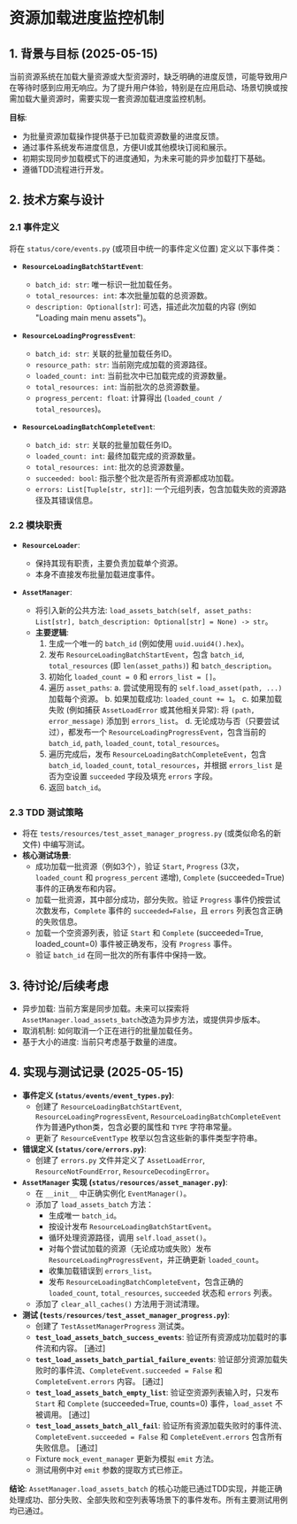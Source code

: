 # 资源加载进度监控机制

## 1. 背景与目标 (2025-05-15)

当前资源系统在加载大量资源或大型资源时，缺乏明确的进度反馈，可能导致用户在等待时感到应用无响应。为了提升用户体验，特别是在应用启动、场景切换或按需加载大量资源时，需要实现一套资源加载进度监控机制。

**目标**:
- 为批量资源加载操作提供基于已加载资源数量的进度反馈。
- 通过事件系统发布进度信息，方便UI或其他模块订阅和展示。
- 初期实现同步加载模式下的进度通知，为未来可能的异步加载打下基础。
- 遵循TDD流程进行开发。

## 2. 技术方案与设计

### 2.1 事件定义
将在 `status/core/events.py` (或项目中统一的事件定义位置) 定义以下事件类：

- **`ResourceLoadingBatchStartEvent`**:
    - `batch_id: str`: 唯一标识一批加载任务。
    - `total_resources: int`: 本次批量加载的总资源数。
    - `description: Optional[str]`: 可选，描述此次加载的内容 (例如 "Loading main menu assets")。

- **`ResourceLoadingProgressEvent`**:
    - `batch_id: str`: 关联的批量加载任务ID。
    - `resource_path: str`: 当前刚完成加载的资源路径。
    - `loaded_count: int`: 当前批次中已加载完成的资源数量。
    - `total_resources: int`: 当前批次的总资源数量。
    - `progress_percent: float`: 计算得出 (`loaded_count / total_resources`)。

- **`ResourceLoadingBatchCompleteEvent`**:
    - `batch_id: str`: 关联的批量加载任务ID。
    - `loaded_count: int`: 最终加载完成的资源数量。
    - `total_resources: int`: 批次的总资源数量。
    - `succeeded: bool`: 指示整个批次是否所有资源都成功加载。
    - `errors: List[Tuple[str, str]]`: 一个元组列表，包含加载失败的资源路径及其错误信息。

### 2.2 模块职责

- **`ResourceLoader`**:
    - 保持其现有职责，主要负责加载单个资源。
    - 本身不直接发布批量加载进度事件。

- **`AssetManager`**:
    - 将引入新的公共方法: `load_assets_batch(self, asset_paths: List[str], batch_description: Optional[str] = None) -> str`。
    - **主要逻辑**:
        1.  生成一个唯一的 `batch_id` (例如使用 `uuid.uuid4().hex`)。
        2.  发布 `ResourceLoadingBatchStartEvent`，包含 `batch_id`, `total_resources` (即 `len(asset_paths)`) 和 `batch_description`。
        3.  初始化 `loaded_count = 0` 和 `errors_list = []`。
        4.  遍历 `asset_paths`:
            a.  尝试使用现有的 `self.load_asset(path, ...)` 加载每个资源。
            b.  如果加载成功: `loaded_count += 1`。
            c.  如果加载失败 (例如捕获 `AssetLoadError` 或其他相关异常): 将 `(path, error_message)` 添加到 `errors_list`。
            d.  无论成功与否（只要尝试过），都发布一个 `ResourceLoadingProgressEvent`，包含当前的 `batch_id`, `path`, `loaded_count`, `total_resources`。
        5.  遍历完成后，发布 `ResourceLoadingBatchCompleteEvent`，包含 `batch_id`, `loaded_count`, `total_resources`，并根据 `errors_list` 是否为空设置 `succeeded` 字段及填充 `errors` 字段。
        6.  返回 `batch_id`。

### 2.3 TDD 测试策略
- 将在 `tests/resources/test_asset_manager_progress.py` (或类似命名的新文件) 中编写测试。
- **核心测试场景**:
    - 成功加载一批资源（例如3个），验证 `Start`, `Progress` (3次，`loaded_count` 和 `progress_percent` 递增), `Complete` (succeeded=True) 事件的正确发布和内容。
    - 加载一批资源，其中部分成功，部分失败。验证 `Progress` 事件仍按尝试次数发布，`Complete` 事件的 `succeeded=False`，且 `errors` 列表包含正确的失败信息。
    - 加载一个空资源列表，验证 `Start` 和 `Complete` (succeeded=True, loaded_count=0) 事件被正确发布，没有 `Progress` 事件。
    - 验证 `batch_id` 在同一批次的所有事件中保持一致。

## 3. 待讨论/后续考虑
- 异步加载: 当前方案是同步加载。未来可以探索将 `AssetManager.load_assets_batch`改造为异步方法，或提供异步版本。
- 取消机制: 如何取消一个正在进行的批量加载任务。
- 基于大小的进度: 当前只考虑基于数量的进度。 

## 4. 实现与测试记录 (2025-05-15)

- **事件定义 (`status/events/event_types.py`)**:
    - 创建了 `ResourceLoadingBatchStartEvent`, `ResourceLoadingProgressEvent`, `ResourceLoadingBatchCompleteEvent` 作为普通Python类，包含必要的属性和 `TYPE` 字符串常量。
    - 更新了 `ResourceEventType` 枚举以包含这些新的事件类型字符串。
- **错误定义 (`status/core/errors.py`)**:
    - 创建了 `errors.py` 文件并定义了 `AssetLoadError`, `ResourceNotFoundError`, `ResourceDecodingError`。
- **`AssetManager` 实现 (`status/resources/asset_manager.py`)**:
    - 在 `__init__` 中正确实例化 `EventManager()`。
    - 添加了 `load_assets_batch` 方法：
        - 生成唯一 `batch_id`。
        - 按设计发布 `ResourceLoadingBatchStartEvent`。
        - 循环处理资源路径，调用 `self.load_asset()`。
        - 对每个尝试加载的资源（无论成功或失败）发布 `ResourceLoadingProgressEvent`，并正确更新 `loaded_count`。
        - 收集加载错误到 `errors_list`。
        - 发布 `ResourceLoadingBatchCompleteEvent`，包含正确的 `loaded_count`, `total_resources`, `succeeded` 状态和 `errors` 列表。
    - 添加了 `clear_all_caches()` 方法用于测试清理。
- **测试 (`tests/resources/test_asset_manager_progress.py`)**:
    - 创建了 `TestAssetManagerProgress` 测试类。
    - **`test_load_assets_batch_success_events`**: 验证所有资源成功加载时的事件流和内容。 [通过]
    - **`test_load_assets_batch_partial_failure_events`**: 验证部分资源加载失败时的事件流、`CompleteEvent.succeeded = False` 和 `CompleteEvent.errors` 内容。 [通过]
    - **`test_load_assets_batch_empty_list`**: 验证空资源列表输入时，只发布 `Start` 和 `Complete` (succeeded=True, counts=0) 事件，`load_asset` 不被调用。 [通过]
    - **`test_load_assets_batch_all_fail`**: 验证所有资源加载失败时的事件流、`CompleteEvent.succeeded = False` 和 `CompleteEvent.errors` 包含所有失败信息。 [通过]
    - Fixture `mock_event_manager` 更新为模拟 `emit` 方法。
    - 测试用例中对 `emit` 参数的提取方式已修正。

**结论**: `AssetManager.load_assets_batch` 的核心功能已通过TDD实现，并能正确处理成功、部分失败、全部失败和空列表等场景下的事件发布。所有主要测试用例均已通过。 
